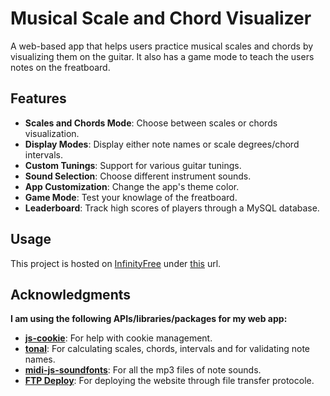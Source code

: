 # Musical Scale and Chord Visualizer

A web-based app that helps users practice musical scales and chords by visualizing them on the guitar. It also has a game mode to teach the users notes on the freatboard.

## Features

- **Scales and Chords Mode**: Choose between scales or chords visualization.
- **Display Modes**: Display either note names or scale degrees/chord intervals.
- **Custom Tunings**: Support for various guitar tunings.
- **Sound Selection**: Choose different instrument sounds.
- **App Customization**: Change the app's theme color.
- **Game Mode**: Test your knowlage of the freatboard.
- **Leaderboard**: Track high scores of players through a MySQL database.

## Usage

This project is hosted on [InfinityFree](https://www.infinityfree.com/) under [this](http://tx.ct.ws/) url.

## Acknowledgments
**I am using the following APIs/libraries/packages for my web app:**
- [**js-cookie**](https://github.com/js-cookie/js-cookie): For help with cookie management.
- [**tonal**](https://github.com/tonaljs/tonal): For calculating scales, chords, intervals and for validating note names.
- [**midi-js-soundfonts**](https://github.com/gleitz/midi-js-soundfonts): For all the mp3 files of note sounds.
- [**FTP Deploy**](https://github.com/marketplace/actions/ftp-deploy): For deploying the website through file transfer protocole.
